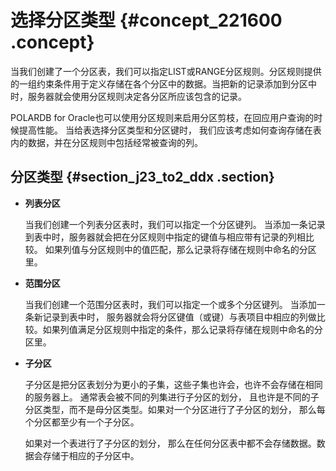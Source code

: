 # 选择分区类型 {#concept_221600 .concept}

当我们创建了一个分区表，我们可以指定LIST或RANGE分区规则。分区规则提供的一组约束条件用于定义存储在各个分区中的数据。当把新的记录添加到分区中时，服务器就会使用分区规则决定各分区所应该包含的记录。

POLARDB for Oracle也可以使用分区规则来启用分区剪枝，在回应用户查询的时候提高性能。 当给表选择分区类型和分区键时， 我们应该考虑如何查询存储在表内的数据，并在分区规则中包括经常被查询的列。

## 分区类型 {#section_j23_to2_ddx .section}

-   **列表分区** 

    当我们创建一个列表分区表时，我们可以指定一个分区键列。 当添加一条记录到表中时，服务器就会把在分区规则中指定的键值与相应带有记录的列相比较。 如果列值与分区规则中的值匹配，那么记录将存储在规则中命名的分区里。

-   **范围分区** 

    当我们创建一个范围分区表时，我们可以指定一个或多个分区键列。 当添加一条新记录到表中时， 服务器就会将分区键值（或键）与表项目中相应的列做比较。如果列值满足分区规则中指定的条件，那么记录将存储在规则中命名的分区里。

-   **子分区** 

    子分区是把分区表划分为更小的子集，这些子集也许会，也许不会存储在相同的服务器上。 通常表会被不同的列集进行子分区的划分， 且也许是不同的子分区类型，而不是母分区类型。如果对一个分区进行了子分区的划分， 那么每个分区都至少有一个子分区。

    如果对一个表进行了子分区的划分， 那么在任何分区表中都不会存储数据。数据会存储于相应的子分区中。


